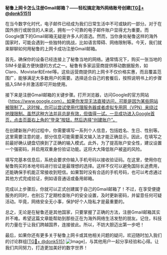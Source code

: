 **秘鲁上网卡怎么注册Gmail邮箱？——轻松搞定海外网络账号创建[[TG💪+ @donk5151](https://t.me/s/donk5151)]**

在当今数字化时代，电子邮件已经成为我们日常生活中不可或缺的一部分。对于在国外旅行或居住的人来说，拥有一个可靠的电子邮件账户显得尤为重要。而Google旗下的Gmail邮箱无疑是许多人的首选。然而，当你身处秘鲁这样的海外国家时，可能会遇到一些独特的挑战，比如语言障碍、网络限制等。今天，我们就来聊聊如何用秘鲁的上网卡成功注册Gmail邮箱。

首先，确保你的设备已经连接上了秘鲁当地的网络。通常情况下，购买一张当地的SIM卡是最方便快捷的方式之一。秘鲁有多家运营商提供移动数据服务，如Claro、Movistar和Entel等。这些运营商提供的上网卡不仅价格实惠，而且覆盖范围广，能够满足大多数用户的需要。选择适合自己的套餐后，按照说明书上的步骤插入SIM卡并激活即可开始使用。

接下来是注册Gmail邮箱的关键步骤。打开浏览器，访问Google的官方网站（https://www.google.com）。如果你发现无法直接访问，可能是因为某些网站被限制了。这时候，你可以尝试使用代理服务器或者虚拟专用网（VPN）来绕过地理限制。虽然这种方法并非总是有效，但值得一试。一旦成功进入Google首页，点击页面右上角的“登录”按钮，然后选择“创建账户”。

在创建新账户的过程中，你需要填写一系列个人信息，包括姓名、生日、性别等。这里需要注意的是，部分信息可能需要英文输入法才能正确显示。因此，在填写之前最好确认键盘切换到了正确的输入模式。此外，为了提高账户安全性，建议设置一个强密码，并启用双重身份验证功能。这将大大降低账户被盗的风险。

填写完基本信息后，系统会要求你输入手机号码以接收验证码。在这里，使用你在秘鲁购买的本地号码进行验证是最理想的选择。这样不仅可以避免国际长途费用，还能确保手机能正常接收到短信。如果暂时没有合适的手机号码，也可以考虑通过其他方式完成验证，例如语音通话或备用邮箱。

完成以上步骤后，你就可以正式创建属于自己的Gmail邮箱了！不过，在享受便捷服务的同时，也别忘了定期检查账户的安全设置，及时更新密码，并留意任何可疑活动。毕竟，网络安全无小事，保护好个人隐私才是最重要的。

总之，无论是在秘鲁还是其他国家，只要掌握了正确的方法，注册Gmail邮箱其实并不难。希望这篇文章能帮助到那些正在为海外网络生活发愁的朋友。记住，科技的力量在于让我们跨越国界，连接彼此。所以，不妨大胆迈出第一步吧！

最后，如果你还有更多关于秘鲁上网卡或其他相关问题的疑问，欢迎随时加入我们的讨论群组[[TG💪+ @donk5151](https://t.me/s/donk5151) ![Image](https://i.postimg.cc/rwNCRYN7/Snipaste-2025-04-30-17-27-05.png)]，与其他用户一起分享经验和心得。让我们共同努力，打造更加美好的数字世界！
